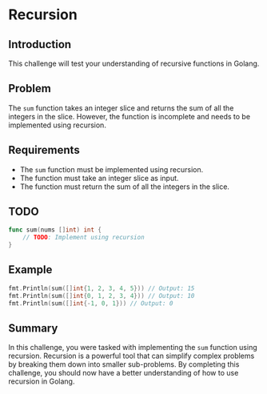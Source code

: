 # Recursion

## Introduction
This challenge will test your understanding of recursive functions in Golang.

## Problem
The `sum` function takes an integer slice and returns the sum of all the integers in the slice. However, the function is incomplete and needs to be implemented using recursion.

## Requirements
- The `sum` function must be implemented using recursion.
- The function must take an integer slice as input.
- The function must return the sum of all the integers in the slice.

## TODO
```go
func sum(nums []int) int {
    // TODO: Implement using recursion
}
```

## Example
```go
fmt.Println(sum([]int{1, 2, 3, 4, 5})) // Output: 15
fmt.Println(sum([]int{0, 1, 2, 3, 4})) // Output: 10
fmt.Println(sum([]int{-1, 0, 1})) // Output: 0
```

## Summary
In this challenge, you were tasked with implementing the `sum` function using recursion. Recursion is a powerful tool that can simplify complex problems by breaking them down into smaller sub-problems. By completing this challenge, you should now have a better understanding of how to use recursion in Golang.